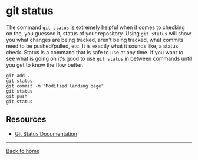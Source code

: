 # git status


The command `git status` is extremely helpful when it comes to checking on the, you guessed it, status of your repository.
Using `git status` will show you what changes are being tracked, aren't being tracked, what commits need to be pushed/pulled, etc.
It is exactly what it sounds like, a status check.
Status is a command that is safe to use at any time.
If you want to see what is going on it's good to use `git status` in between commands until you get to know the flow better.
```
git add .
git status
git commit -m "Modified landing page"
git status
git push
git status
```
## Resources
- [Git Status Documentation]("https://git-scm.com/docs/git-status") 
---
[Back to home](../README.md)